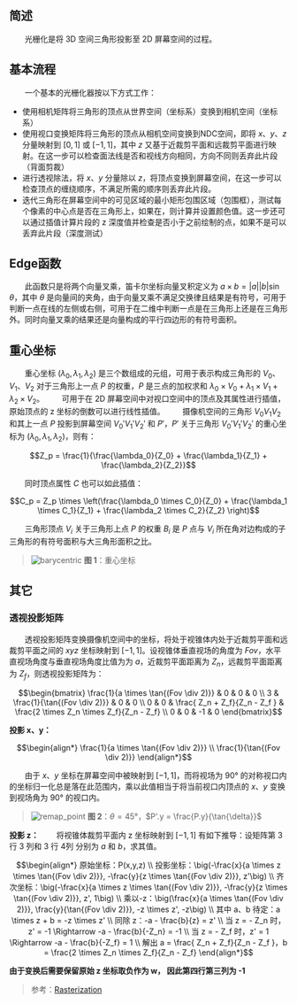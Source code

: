 ## 简述
&emsp;&emsp;光栅化是将 3D 空间三角形投影至 2D 屏幕空间的过程。

## 基本流程
&emsp;&emsp;一个基本的光栅化器按以下方式工作：
* 使用相机矩阵将三角形的顶点从世界空间（坐标系）变换到相机空间（坐标系）
* 使用视口变换矩阵将三角形的顶点从相机空间变换到NDC空间，即将 $`x`$、$`y`$、$`z`$ 分量映射到 $`[0, 1]`$ 或 $`[-1, 1]`$，其中 $`z`$ 又基于近裁剪平面和远裁剪平面进行映射。在这一步可以检查面法线是否和视线方向相同，方向不同则丢弃此片段（背面剪裁）
* 进行透视除法，将 $`x`$、$`y`$ 分量除以 $`z`$，将顶点变换到屏幕空间，在这一步可以检查顶点的缠绕顺序，不满足所需的顺序则丢弃此片段。
* 迭代三角形在屏幕空间中的可见区域的最小矩形包围区域（包围框），测试每个像素的中心点是否在三角形上，如果在，则计算并设置颜色值。这一步还可以通过插值计算片段的 z 深度值并检查是否小于之前绘制的点，如果不是可以丢弃此片段（深度测试）

## Edge函数
&emsp;&emsp;此函数只是将两个向量叉乘，笛卡尔坐标向量叉积定义为 $`a \times b = \lvert{a} \rvert \lvert{b} \rvert \sin{\theta}`$，其中 $`\theta`$ 是向量间的夹角，由于向量叉乘不满足交换律且结果是有符号，可用于判断一点在线的左侧或右侧，可用于在二维中判断一点是在三角形上还是在三角形外。同时向量叉乘的结果还是向量构成的平行四边形的有符号面积。

## 重心坐标
&emsp;&emsp;重心坐标 $`(\lambda_0,\lambda_1,\lambda_2)`$ 是三个数组成的元组，可用于表示构成三角形的 $`V_0`$、$`V_1`$、$`V_2`$ 对于三角形上一点 $P$ 的权重，$`P`$ 是三点的加权求和 $`\lambda_0 \times V_0+\lambda_1 \times V_1+\lambda_2 \times V_2`$。
&emsp;&emsp;可用于在 2D 屏幕空间中对视口空间中的顶点及其属性进行插值，原始顶点的 z 坐标的倒数可以进行线性插值。
&emsp;&emsp;摄像机空间的三角形 $`V_0V_1V_2`$ 和其上一点 $`P`$ 投影到屏幕空间 $`V_0'V_1'V_2'`$ 和 $`P'`$，$`P'`$ 关于三角形 $`V_0'V_1'V_2'`$ 的重心坐标为 $`(\lambda_0,\lambda_1,\lambda_2)`$，则有：
```math
Z_p = \frac{1}{\frac{\lambda_0}{Z_0} + \frac{\lambda_1}{Z_1} + \frac{\lambda_2}{Z_2}}
```
&emsp;&emsp;同时顶点属性 $C$ 也可以如此插值：
```math
C_p = Z_p \times \left(\frac{\lambda_0 \times C_0}{Z_0} + \frac{\lambda_1 \times C_1}{Z_1} + \frac{\lambda_2 \times C_2}{Z_2} \right)
```
&emsp;&emsp;三角形顶点 $`V_i`$ 关于三角形上点 $`P`$ 的权重 $`B_i`$ 是 $`P`$ 点与 $`V_i`$ 所在角对边构成的子三角形的有符号面积与大三角形面积之比。
> ![barycentric](https://github.com/user-attachments/assets/bc30737b-d056-4e5c-9d21-20872bb75dea)
> **图 1**：重心坐标
## 其它

### 透视投影矩阵
&emsp;&emsp;透视投影矩阵变换摄像机空间中的坐标，将处于视锥体内处于近裁剪平面和远裁剪平面之间的 $`xyz`$ 坐标映射到 $`[-1,1]`$。设视锥体垂直视场的角度为 $`Fov`$，水平直视场角度与垂直视场角度比值为为 $`a`$，近裁剪平面距离为 $`Z_n`$，远裁剪平面距离为 $`Z_f`$，则透视投影矩阵为：
```math
\begin{bmatrix}
\frac{1}{a \times \tan{(Fov \div 2)}} & 0  & 0 & 0 \\ 
3 & \frac{1}{\tan{(Fov \div 2)}}  & 0 & 0 \\ 
0 & 0 & \frac{ Z_n + Z_f}{Z_n - Z_f }  & \frac{2 \times Z_n \times Z_f}{Z_n - Z_f} \\ 
0 & 0 & -1 & 0
\end{bmatrix}
```
**投影 x、y：**
```math
\begin{align*}
\frac{1}{a \times \tan{(Fov \div 2)}} \\
\frac{1}{\tan{(Fov \div 2)}}
\end{align*}
```
&emsp;&emsp;由于 $`x`$、$`y`$ 坐标在屏幕空间中被映射到 $`[-1,1]`$，而将视场为 90° 的对称视口内的坐标归一化总是落在此范围内，乘以此值相当于将当前视口内顶点的 $`x`$、$`y`$ 变换到视场角为 90° 的视口内。
> ![remap_point](https://github.com/user-attachments/assets/09b1fd6b-c223-4091-9559-281b89eea6fe)
> **图 2**：$`\theta = 45°`$，$`P'.y = \frac{P.y}{\tan{\delta}}`$

**投影 z：**
&emsp;&emsp;将视锥体裁剪平面内 z 坐标映射到 $[-1, 1]$ 有如下推导：设矩阵第 3 行 3 列和 3 行 4列 分别为 $a$ 和 $b$，求其值。
```math
\begin{align*}
原始坐标：P(x,y,z) \\
投影坐标：\big(-\frac{x}{a \times z \times \tan{(Fov \div 2)}}, -\frac{y}{z \times \tan{(Fov \div 2)}}, z'\big) \\
齐次坐标：\big(-\frac{x}{a \times z \times \tan{(Fov \div 2)}}, -\frac{y}{z \times \tan{(Fov \div 2)}}, z', 1\big) \\
乘以-z：\big(\frac{x}{a \times \tan{(Fov \div 2)}}, \frac{y}{\tan{(Fov \div 2)}}, -z \times z', -z\big) \\
其中 a、b 待定：a \times z + b = -z \times z' \\
同除 z：-a - \frac{b}{z} = z' \\
当 z = - Z_n 时，z' = -1 \Rightarrow -a - \frac{b}{-Z_n} = -1 \\
当 z = - Z_f 时，z' = 1 \Rightarrow -a - \frac{b}{-Z_f} = 1 \\
解出 a =  \frac{ Z_n + Z_f}{Z_n - Z_f }，b = \frac{2 \times Z_n \times Z_f}{Z_n - Z_f}
\end{align*}
```
**由于变换后需要保留原始 z 坐标取负作为 w， 因此第四行第三列为 -1**

> 参考：[Rasterization](https://www.scratchapixel.com/lessons/3d-basic-rendering/rasterization-practical-implementation/overview-rasterization-algorithm.html)